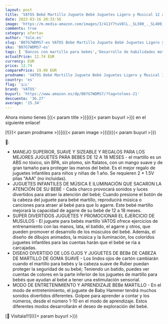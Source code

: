 ```yaml
---
layout: post
title: 'VATOS Bebé Martillo Juguete Bebé Juguetes Ligero y Musical 12 a 18 Meses Arriba Juguetes Infantiles Martillo Bebé Los Mejores Juguetes Regalos para 1 año  Solo Pronunciación en inglés '
date: 2022-03-16 20:33:56
image: 'https://m.media-amazon.com/images/I/411Y7tuV8lL._SL500_._SL400_.jpg'
comments: true
category: ofertas
author: 'tole.es'
slug: 'B07G7WDMS7-es VATOS Bebé Martillo Juguete Bebé Juguetes Ligero y Musical...'
sku: 'B07G7WDMS7-es'
tags: [ 'Bancos con martillo para bebés','Desarrollo de habilidades motoras','Juguetes','Juguetes para Bebés y primera infancia','Juguetes y juegos','bebé','vatos', ]
actualPrice: 12.74 EUR
currency: EUR
price: 12.74
comparePrice: 19.99 EUR
prodname: 'VATOS Bebé Martillo Juguete Bebé Juguetes Ligero y Musical 12 a 18 Meses Arriba Juguetes Infantiles Martillo Bebé Los Mejores Juguetes Regalos para 1 año  Solo Pronunciación en inglés '
country: 'es'
flag: '🇪🇸'
brand: 'VATOS'
buyurl: 'https://www.amazon.es/dp/B07G7WDMS7/?tag=tolees-21'
descuento: '36.27'
average: '15.34'
---
```


Ahora mismo tienes [{{< param title >}}]({{< param buyurl >}}) en el siguiente enlace!

[![{{< param prodname >}}]({{< param image >}})]({{< param buyurl >}})

🔎:

- MANEJO SUPERIOR, SUAVE Y SIZEABLE Y REGALOS PARA LOS MEJORES JUGUETES PARA BEBES DE 12 A 18 MESES - el martillo es un ABS no tóxico, sin BPA, sin plomo, sin ftalatos, con un mango suave y de gran tamaño para proteger las manos del bebé. Es el mejor regalo de juguetes infantiles para niños y niñas de 1 año. Se requieren 2 * 1.5V pilas "AAA" (no incluidas).
- JUGUETES INFANTILES DE MÚSICA E ILUMINACIÓN QUE SACARON LA ATENCIÓN DE SU BEBÉ - Cada charco provocará sonidos y luces divertidos para atraer la atención del bebé; Cuando presione el botón de la cabeza del juguete para bebé martillo, reproducirá música o canciones para atraer al bebé para que lo agarre. Este bebé martillo mejorará la capacidad de agarre de su bebé de 12 a 18 meses.
- SUPER DIVERTIDOS JUGUETES Y PROMOCIONAR EL EJERCICIO DE MUSULOS - El juguete para bebés martillo VATOS ofrece ejercicios de entrenamiento con las manos, lata, el batido, el agarre y otros, que pueden promover el desarrollo de los músculos del bebé. Además, el diseño de dibujos animados, la música y la iluminación, los coloridos juguetes infantiles para las cuentas harán que el bebé se ría a carcajadas.
- DISEñO DIVERTIDO DE LOS OJOS Y JUGUETES DE BEBé DE CABEZA DE MARTILLO DE GOMA SUAVE - Los lindos ojos de cartón cambiarán cuando el martillo para bebés y la cabeza suave de Ruber puedan proteger la seguridad de su bebé; Teniendo un batido, puedes ver cuentas de colores en la parte inferior de los juguetes de martillo para bebés que ayudan al bebé a tener una estimulación sensorial.
- MODO DE ENTRETENIMIENTO Y APRENDIZAJE BEBé MARTILLO - En el modo de entretenimiento, el juguete de Baby Hammer tendrá muchos sonidos divertidos diferentes. Golpee para aprender a contar y los números, desde el número 1-10 en el modo de aprendizaje. Estos diferentes modos desarrollarán el deseo de exploración del bebé.

[🛒 Visítala!!!]({{< param buyurl >}})
